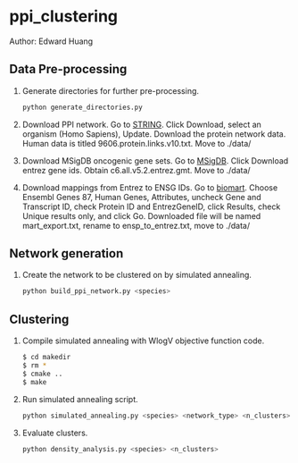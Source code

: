 # ppi_clustering
Author: Edward Huang

## Data Pre-processing

1.  Generate directories for further pre-processing.

    ```bash
    python generate_directories.py
    ```

2.  Download PPI network. Go to [STRING](http://string-db.org/). Click Download, select an organism (Homo Sapiens), Update. Download the protein network data. Human data is titled 9606.protein.links.v10.txt. Move to ./data/ 

3.  Download MSigDB oncogenic gene sets. Go to [MSigDB](http://software.broadinstitute.org/gsea/msigdb/collections.jsp#C6). Click Download entrez gene ids. Obtain c6.all.v5.2.entrez.gmt. Move to ./data/

2.  Download mappings from Entrez to ENSG IDs. Go to [biomart](http://www.ensembl.org/biomart/martview/). Choose Ensembl Genes 87, Human Genes, Attributes, uncheck Gene and Transcript ID, check Protein ID and EntrezGeneID, click Results, check Unique results only, and click Go. Downloaded file will be named mart_export.txt, rename to ensp_to_entrez.txt, move to ./data/

## Network generation

1.  Create the network to be clustered on by simulated annealing.

    ```bash
    python build_ppi_network.py <species>
    ```

## Clustering

1.  Compile simulated annealing with WlogV objective function code.

    ```bash
    $ cd makedir
    $ rm *
    $ cmake ..
    $ make
    ```

2.  Run simulated annealing script.

    ```bash
    python simulated_annealing.py <species> <network_type> <n_clusters>
    ```

3.  Evaluate clusters.

    ```bash
    python density_analysis.py <species> <n_clusters>
    ```